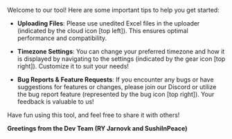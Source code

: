 Welcome to our tool! 
Here are some important tips to help you get started:

- **Uploading Files**: 
Please use unedited Excel files in the uploader (indicated by the cloud icon [top left]). This ensures optimal performance and compatibility.

- **Timezone Settings**: 
You can change your preferred timezone and how it is displayed by navigating to the settings (indicated by the gear icon [top right]). Customize it to suit your needs!

- **Bug Reports & Feature Requests**: 
If you encounter any bugs or have suggestions for features or changes, please join our Discord or utilize the bug report feature (represented by the bug icon [top right]). Your feedback is valuable to us!


Have fun using this tool, and feel free to share it with others!

**Greetings from the Dev Team (RY Jarnovk and SushiInPeace)**